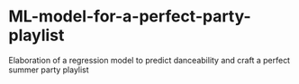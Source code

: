 # ML-model-for-a-perfect-party-playlist
Elaboration of a regression model to predict danceability and craft a perfect summer party playlist
